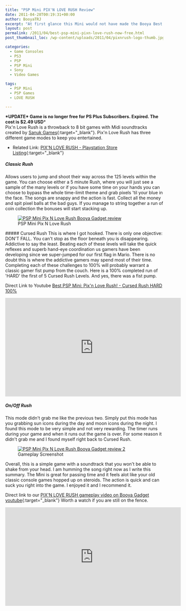```yaml
---
title: "PSP Mini PIX'N LOVE RUSH Review"
date: 2011-04-28T00:19:31+00:00
author: BooyaTRJ
excerpt: "At first glance this Mini would not have made the Booya Best List, but there is more than one way to play this game and it can get quite addicting."
layout: post
permalink: /2011/04/best-psp-mini-pixn-love-rush-now-free.html
post_thumbnail_loc: /wp-content/uploads/2011/04/pixnrush-logo-thumb.jpg

categories:
  - Game Consoles
  - PS3
  - PSP
  - PSP Mini
  - Sony
  - Video Games

tags:
  - PSP Mini
  - PSP Games
  - LOVE RUSH

---
```

**\*UPDATE\* Game is no longer free for PS Plus Subscribers. Expired. The cost is $2.49 USD***  
Pix'n Love Rush is a throwback to 8 bit games with Midi soundtracks created by [Sanuk Games](http://www.sanukgames.com/games){:target="_blank"}. Pix'n Love Rush has three different game modes to keep you entertained.

* Related Link: [PIX'N LOVE RUSH - Playstation Store Listing](https://store.playstation.com/#!/en-us/games/pix'n-love-rush/cid=UP4082-NPUZ00177_00-SANUKGAMES000009){:target="_blank"}

##### Classic Rush
Allows users to jump and shoot their way across the 125 levels within the game. You can choose either a 5 minute Rush, where you will just see a sample of the many levels or if you have some time on your hands you can choose to bypass the whole time-limit theme and grab pixels 'til your blue in the face. The songs are snappy and the action is fast. Collect all the money and spit pixel balls at the bad guys. If you manage to string together a run of coin collection the bonuses will start stacking up.
<figure>
	<a href="{{ site.cdn-url }}/wp-content/uploads/2011/04/PSP-Mini-Pix-N-Love-Rush-Gameplay1-Booya-Gadget.jpg">
    <img src="{{ site.cdn-url }}/wp-content/uploads/2011/04/PSP-Mini-Pix-N-Love-Rush-Gameplay1-Booya-Gadget-640.jpg" 
         alt="PSP Mini Pix N Love Rush Booya Gadget review" title="Love Rush Screenshot"></a>
	<figcaption>PSP Mini Pix N Love Rush</figcaption>
</figure>
##### Cursed Rush
This is where I got hooked. There is only one objective: DON'T FALL. You can't stop as the floor beneath you is disappearing. Addictive to say the least. Beating each of these levels will take the quick reflexes and superb hand-eye coordination us gamers have been developing since we super-jumped for our first flag in Mario. There is no doubt this is where the addictive gamers may spend most of their time. Completing each of these challenges to 100% will probably warrant a classic gamer fist pump from the couch. Here is a 100% completed run of 'HARD' the first of 5 Cursed Rush Levels. And yes, there was a fist pump.

Direct Link to Youtube [Best PSP Mini: Pix'n Love Rush! - Cursed Rush HARD 100%](https://www.youtube.com/watch?v=z98ULN97vtk)
<iframe width="560" height="315" src="https://www.youtube.com/embed/z98ULN97vtk" frameborder="0" allowfullscreen></iframe>

##### On/Off Rush
This mode didn't grab me like the previous two. Simply put this mode has you grabbing sun icons during the day and moon icons during the night. I found this mode to be very simple and not very rewarding. The timer runs during your game and when it runs out the game is over. For some reason it didn't grab me and I found myself right back to Cursed Rush.
<figure>
	<a href="{{ site.cdn-url }}/wp-content/uploads/2011/04/PSP-Mini-Pix-N-Love-Rush-Gameplay2-Booya-Gadget.jpg">
    <img src="{{ site.cdn-url }}/wp-content/uploads/2011/04/PSP-Mini-Pix-N-Love-Rush-Gameplay2-Booya-Gadget-640.jpg" 
         alt="PSP Mini Pix N Love Rush Booya Gadget review 2" title="Pixn Love Rush Gameplay Screenshot"></a>
	<figcaption>Gameplay Screenshot</figcaption>
</figure>
Overall, this is a simple game with a soundtrack that you won't be able to shake from your head. I am humming the song right now as I write this summary. The Mini is great for passing time and it feels alot like your old classic console games hopped up on steroids. The action is quick and can suck you right into the game. I enjoyed it and I recommend it.

Direct link to our [PIX'N LOVE RUSH gameplay video on Booya Gadget youtube](https://www.youtube.com/watch?v=yVv717Njt0g){:target="_blank"} Worth a watch if you are still on the fence.
<iframe width="560" height="315" src="https://www.youtube.com/embed/yVv717Njt0g" frameborder="0" allowfullscreen></iframe>
